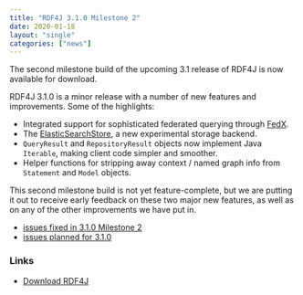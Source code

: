 ```yaml
---
title: "RDF4J 3.1.0 Milestone 2"
date: 2020-01-18
layout: "single"
categories: ["news"]
---
```

The second milestone build of the upcoming 3.1 release of RDF4J is now available for download.

RDF4J 3.1.0 is a minor release with a number of new features and improvements. Some of the highlights:

- Integrated support for sophisticated federated querying through [FedX](/documentation/programming/federation/).
- The [ElasticSearchStore](/databases/), a new experimental storage backend. 
- `QueryResult` and `RepositoryResult` objects now implement Java `Iterable`, making client code simpler and smoother.
- Helper functions for stripping away context / named graph info from `Statement` and `Model` objects.

This second milestone build is not yet feature-complete, but we are putting it out to receive early feedback on these two major new features, as well as on any of the other improvements we have put in.

 - [issues fixed in 3.1.0 Milestone 2](https://github.com/eclipse/rdf4j/issues?utf8=%E2%9C%93&q=is%3Aclosed+is%3Aissue+label%3AM2+milestone%3A3.1.0)
 - [issues planned for 3.1.0](https://github.com/eclipse/rdf4j/milestone/39)
<!--more-->
### Links

- [Download RDF4J](/download/)
